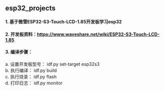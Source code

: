 ## esp32_projects
#### 1. 基于微雪ESP32-S3-Touch-LCD-1.85开发板学习esp32
#### 2. 开发板资料：https://www.waveshare.net/wiki/ESP32-S3-Touch-LCD-1.85
#### 3. 编译步骤：
   a. 设置开发板型号： idf.py set-target esp32s3  
   b. 执行编译： idf.py build  
   c. 执行烧录： idf.py flash  
   d. 打印日志： idf.py monitor  
